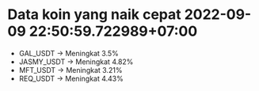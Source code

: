 # Data koin yang naik cepat 2022-09-09 22:50:59.722989+07:00

* GAL_USDT -> Meningkat 3.5%
* JASMY_USDT -> Meningkat 4.82%
* MFT_USDT -> Meningkat 3.21%
* REQ_USDT -> Meningkat 4.43%
